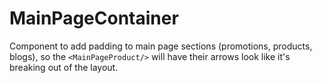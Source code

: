 # MainPageContainer

Component to add padding to main page sections (promotions, products, blogs), so the `<MainPageProduct/>` will have their arrows look like it's breaking out of the layout.
